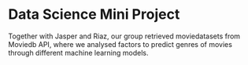 # Data Science Mini Project
Together with Jasper and Riaz, our group retrieved moviedatasets from Moviedb API, where we analysed factors to predict genres of movies through different machine learning models.
